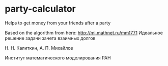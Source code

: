 # party-calculator
Helps to get money from your friends after a party

Based on the algorithm from here:
http://mi.mathnet.ru/mm1771
Идеальное решение задачи зачета взаимных долгов

Н. Н. Калиткин, А. П. Михайлов

Институт математического моделирования РАН